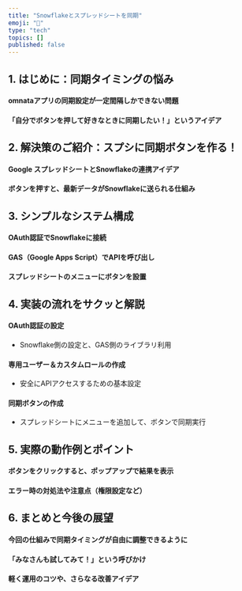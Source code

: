 ```yaml
---
title: "Snowflakeとスプレッドシートを同期"
emoji: "👏"
type: "tech"
topics: []
published: false
---
```


## 1. はじめに：同期タイミングの悩み
#### omnataアプリの同期設定が一定間隔しかできない問題
#### 「自分でボタンを押して好きなときに同期したい！」というアイデア

## 2. 解決策のご紹介：スプシに同期ボタンを作る！
#### Google スプレッドシートとSnowflakeの連携アイデア
#### ボタンを押すと、最新データがSnowflakeに送られる仕組み

## 3. シンプルなシステム構成
#### OAuth認証でSnowflakeに接続
#### GAS（Google Apps Script）でAPIを呼び出し
#### スプレッドシートのメニューにボタンを設置

## 4. 実装の流れをサクッと解説
#### OAuth認証の設定
* Snowflake側の設定と、GAS側のライブラリ利用
#### 専用ユーザー＆カスタムロールの作成
* 安全にAPIアクセスするための基本設定
#### 同期ボタンの作成
* スプレッドシートにメニューを追加して、ボタンで同期実行

## 5. 実際の動作例とポイント
#### ボタンをクリックすると、ポップアップで結果を表示
#### エラー時の対処法や注意点（権限設定など）

## 6. まとめと今後の展望
#### 今回の仕組みで同期タイミングが自由に調整できるように
#### 「みなさんも試してみて！」という呼びかけ
#### 軽く運用のコツや、さらなる改善アイデア